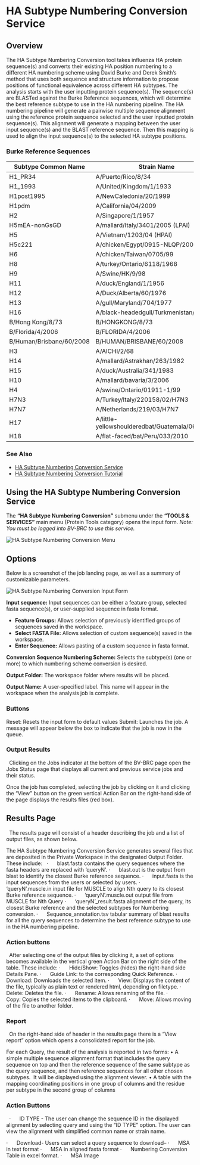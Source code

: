 # HA Subtype Numbering Conversion Service

## Overview

The HA Subtype Numbering Conversion tool takes influenza HA protein sequence(s) and converts their existing HA position numbering to a different HA numbering scheme using David Burke and Derek Smith’s method that uses both sequence and structure information to propose positions of functional equivalence across different HA subtypes. The analysis starts with the user inputting protein sequence(s). The sequence(s) are BLASTed against the Burke Reference sequences, which will determine the best reference subtype to use in the HA numbering pipeline. The HA numbering pipeline will generate a pairwise multiple sequence alignment using the reference protein sequence selected and the user inputted protein sequence(s). This alignment will generate a mapping between the user input sequence(s) and the BLAST reference sequence. Then this mapping is used to align the input sequence(s) to the selected HA subtype positions.

### Burke Reference Sequences

| Subtype Common Name | Strain Name        |
| ------------------- | ------------------ |
| H1_PR34             | A/Puerto/Rico/8/34 |
| H1_1993             | A/United/Kingdom/1/1933 |
| H1post1995          | A/NewCaledonia/20/1999 |
| H1pdm | A/California/04/2009 |
| H2	| A/Singapore/1/1957 |
| H5mEA-nonGsGD	| A/mallard/Italy/3401/2005 (LPAI) |
| H5	| A/Vietnam/1203/04 (HPAI) |
| H5c221	| A/chicken/Egypt/0915-NLQP/2009 (HPAI) |
| H6	| A/chicken/Taiwan/0705/99 |
| H8	| A/turkey/Ontario/6118/1968 |
| H9	| A/Swine/HK/9/98 |
| H11	| A/duck/England/1/1956 |
| H12	| A/Duck/Alberta/60/1976 |
| H13	| A/gull/Maryland/704/1977 |
| H16	| A/black-headedgull/Turkmenistan/13/76 |
| B/Hong Kong/8/73	| B/HONGKONG/8/73 |
| B/Florida/4/2006	| B/FLORIDA/4/2006 |
| B/Human/Brisbane/60/2008	| B/HUMAN/BRISBANE/60/2008 |
| H3	| A/AICHI/2/68 |
| H14	| A/mallard/Astrakhan/263/1982 |
| H15	| A/duck/Australia/341/1983 |
| H10	| A/mallard/bavaria/3/2006 |
| H4	| A/swine/Ontario/01911-1/99 |
| H7N3	| A/Turkey/Italy/220158/02/H7N3 |
| H7N7	| A/Netherlands/219/03/H7N7 |
| H17	| A/little-yellowshoulderedbat/Guatemala/060/2010 |
| H18	| A/flat-faced/bat/Peru/033/2010 |

### See Also
  * [HA Subtype Numbering Conversion Service](https://www.bv-brc.org/app/HASubtypeNumberingConversion)
  * [HA Subtype Numbering Conversion Tutorial](../../tutorial/ha_numbering/ha_numbering.html)

## Using the HA Subtype Numbering Conversion Service
The **“HA Subtype Numbering Conversion”** submenu under the **“TOOLS & SERVICES”** main menu (Protein Tools category) opens the input form.
*Note: You must be logged into BV-BRC to use this service.*

![HA Subtype Numbering Conversion Menu](../images/bv_services_menu.png)

## Options

Below is a screenshot of the job landing page, as well as a summary of customizable parameters.

![HA Subtype Numbering Conversion Input Form](../images/ha_numbering/ha_numbering_input_form.png)

**Input sequence:** Input sequences can be either a feature group, selected fasta sequence(s), or user-supplied sequence in fasta format.
* **Feature Groups:** Allows selection of previously identified groups of sequences saved in the workspace.
* **Select FASTA File:** Allows selection of custom sequence(s) saved in the workspace.
* **Enter Sequence:** Allows pasting of a custom sequence in fasta format.

**Conversion Sequence Numbering Scheme:** Selects the subtype(s) (one or more) to which numbering scheme conversion is desired.

**Output Folder:** The workspace folder where results will be placed.

**Output Name:** A user-specified label. This name will appear in the workspace when the analysis job is complete.

### Buttons

Reset: Resets the input form to default values
Submit: Launches the job. A message will appear below the box to indicate that the job is now in the queue.


### Output Results
 
Clicking on the Jobs indicator at the bottom of the BV-BRC page open the Jobs Status page that displays all current and previous service jobs and their status.


Once the job has completed, selecting the job by clicking on it and clicking the “View” button on the green vertical Action Bar on the right-hand side of the page displays the results files (red box).


## Results Page
 
The results page will consist of a header describing the job and a list of output files, as shown below.


The HA Subtype Numbering Conversion Service generates several files that are deposited in the Private Workspace in the designated Output Folder. These include:
 
·      blast.fasta contains the query sequences where the fasta headers are replaced with ‘queryN’.
·      blast.out is the output from blast to identify the closest Burke reference sequence.
·      input.fasta is the input sequences from the users or selected by users.
·      ‘queryN’.muscle.in input file for MUSCLE to align Nth query to its closest Burke reference sequence.
·      ‘queryN’.muscle.out output file from MUSCLE for Nth Query
·      ‘queryN’_result.fasta alignment of the query, its closest Burke reference and the selected subtypes for Numbering conversion.
·      Sequence_annotation.tsv tabular summary of blast results for all the query sequences to determine the best reference subtype to use in the HA numbering pipeline.
 
### Action buttons
 
After selecting one of the output files by clicking it, a set of options becomes available in the vertical green Action Bar on the right side of the table. These include:
·      Hide/Show: Toggles (hides) the right-hand side Details Pane.
·      Guide Link: to the corresponding Quick Reference.
·      Download: Downloads the selected item.
·      View: Displays the content of the file, typically as plain text or rendered html, depending on filetype.
·      Delete: Deletes the file.
·      Rename: Allows renaming of the file.
·      Copy: Copies the selected items to the clipboard.
·      Move: Allows moving of the file to another folder.
 
### Report 
 
On the right-hand side of header in the results page there is a “View report” option which opens a consolidated report for the job.


For each Query, the result of the analysis is reported in two forms: 
• A simple multiple sequence alignment format that includes the query sequence on top and then the reference sequence of the same subtype as the query sequence, and then reference sequences for all other chosen subtypes.  It will be displayed using the alignment viewer.
• A table with the mapping coordinating positions in one group of columns and the residue per subtype in the second group of columns



### Action Buttons 
 
·      ID TYPE - The user can change the sequence ID in the displayed alignment by selecting query and using the “ID TYPE” option. The user can view the alignment with simplified common name or strain name.


·      Download- Users can select a query sequence to download–
·      MSA in text format
·      MSA in aligned fasta format
·      Numbering Conversion Table in excel format.
·      MSA Image
